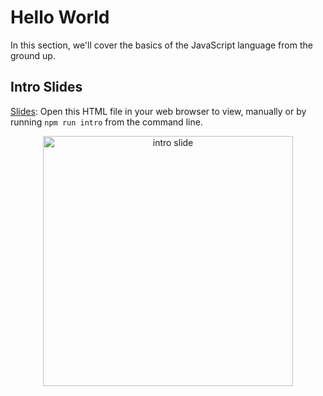 # Hello World

In this section, we'll cover the basics of the JavaScript language from the ground up.

## Intro Slides

[Slides](https://github.com/MoonHighway/javascript-jungle-student-resources/blob/main/01-hello-world/intro-slides.html): Open this HTML file in your web browser to view, manually or by running `npm run intro` from the command line.

<p align="center">
<img src="https://github.com/MoonHighway/javascript-jungle-student-resources/blob/main/01-hello-world/intro-slide.png" width="400" alt="intro slide"/>
</p>
